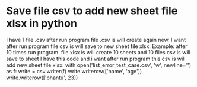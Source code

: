 
# Save file csv to add new sheet file xlsx in python

I have 1 file .csv after run program file .csv is will create again new. I want after run program file csv is will save to new sheet file xlsx.
Example: after 10 times run program. file xlsx is will create 10 sheets and 10 files csv is will save to sheet
I have this code and i want after run program this csv is will add new sheet file xlsx:
with open('list_error_test_case.csv', 'w', newline='') as f:
            write = csv.writer(f)
            write.writerow(['name', 'age'])
            write.writerow(['phantu', 23])


        